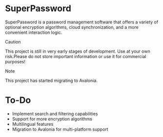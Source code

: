 # SuperPassword

SuperPassword is a password management software that offers a variety of optional encryption algorithms, cloud synchronization, and a more convenient interaction logic. 

> [!CAUTION]
> This project is still in very early stages of development. Use at your own risk.Please do not store important information or use it for commercial purposes!

> [!NOTE]
> This project has started migrating to Avalonia.

# To-Do

- Implement search and filtering capabilities
- Support for more encryption algorithms
- Multilingual features
- Migration to Avalonia for multi-platform support